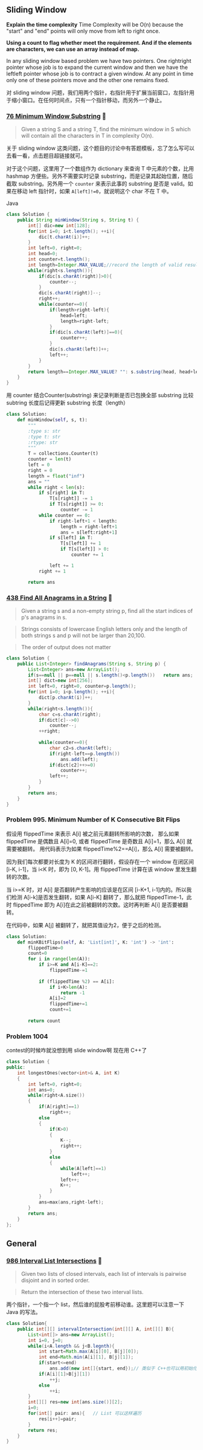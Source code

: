 ## Sliding Window

**Explain the time complexity** Time Complexity will be O(n) because the "start" and "end" points will only move from left to right once.

**Using a count to flag whether meet the requirement. And if the elements are characters, we can use an array instead of map.**

In any sliding window based problem we have two pointers. 
One rightright pointer whose job is to expand the current window and 
then we have the leftleft pointer whose job is to contract a given window.
At any point in time only one of these pointers move and the other one remains fixed.

对 sliding window 问题，我们用两个指针，右指针用于扩展当前窗口，左指针用于缩小窗口。在任何时间点，只有一个指针移动，而另外一个静止。

### [76 Minimum Window Substring](https://leetcode.com/problems/minimum-window-substring/)  :triangular_flag_on_post:

> Given a string S and a string T, find the minimum window in S which will contain all the characters in T in complexity O(n).

关于 sliding window 这类问题，这个题目的讨论中有答题模板，忘了怎么写可以去看一看，点击题目超链接就可。

对于这个问题，这里用了一个数组作为 dictionary 来查询 T 中元素的个数，比用 hashmap 方便些。另外不需要实时记录 substring，而是记录其起始位置，随后截取 substring。另外用一个 `counter` 来表示此事的 substring 是否是 valid。如果在移动 left 指针时，如果 `A[left]!=0`，就说明这个 char 不在 T 中。

Java

```Java
class Solution {
    public String minWindow(String s, String t) {
        int[] dic=new int[128];
        for(int i=0; i<t.length(); ++i){
            dic[t.charAt(i)]++;
        }
        int left=0, right=0;
        int head=0;
        int counter=t.length();
        int length=Integer.MAX_VALUE;//record the length of valid result
        while(right<s.length()){
            if(dic[s.charAt(right)]>0){
                counter--;
            }
            dic[s.charAt(right)]--;
            right++;
            while(counter==0){
                if(length>right-left){
                    head=left;
                    length=right-left;
                }
                if(dic[s.charAt(left)]==0){
                    counter++;
                }
                dic[s.charAt(left)]++;
                left++;
            }
        }
        return length==Integer.MAX_VALUE? "": s.substring(head, head+length);
    }
}
```

用 counter 结合Counter(substring) 来记录判断是否已包换全部 substring
比较 subtring 长度后记得更新 substring 长度（length）

```py
class Solution:
    def minWindow(self, s, t):
        """
        :type s: str
        :type t: str
        :rtype: str
        """
        T = collections.Counter(t)
        counter = len(t)
        left = 0
        right = 0
        length = float("inf")
        ans = ""
        while right < len(s):
            if s[right] in T:
                T[s[right]] -= 1
                if T[s[right]] >= 0:
                    counter -= 1
            while counter == 0:
                if right-left+1 < length:
                    length = right-left+1
                    ans = s[left:right+1]
                if s[left] in T:
                    T[s[left]] += 1
                    if T[s[left]] > 0:
                        counter += 1

                left += 1
            right += 1

        return ans
```

### [438 Find All Anagrams in a String](https://leetcode.com/problems/find-all-anagrams-in-a-string/)  :triangular_flag_on_post:

> Given a string s and a non-empty string p, find all the start indices of p's anagrams in s.

> Strings consists of lowercase English letters only and the length of both strings s and p will not be larger than 20,100.

> The order of output does not matter

```Java
class Solution {
    public List<Integer> findAnagrams(String s, String p) {
        List<Integer> ans=new ArrayList();
        if(s==null || p==null || s.length()<p.length())   return ans;
        int[] dict=new int[256];
        int left=0, right=0, counter=p.length();
        for(int i=0; i<p.length(); ++i){
            dict[p.charAt(i)]++;
        }
        while(right<s.length()){
            char c=s.charAt(right);
            if(dict[c]-->0)
                counter--;
            ++right;
            
            while(counter==0){
                char c2=s.charAt(left);
                if(right-left==p.length())
                    ans.add(left);
                if(dict[c2]++>=0)
                    counter++;
                left++;
            }
        }
        return ans;
    }
}
```
### Problem 995. Minimum Number of K Consecutive Bit Flips

假设用 flippedTime 来表示 A[i] 被之前元素翻转所影响的次数， 那么如果 flippedTime 是偶数且 A[i]=0, 或者 flippedTime 是奇数且 A[i]=1，那么 A[i] 就需要被翻转。
用代码表示为如果 flippedTime%2==A[i]，那么 A[i] 需要被翻转。

因为我们每次都要对长度为 K 的区间进行翻转，假设存在一个 window 在闭区间 [i-K, i-1]，当 i<K 时，即为 [0, K-1]。用 flippedTime 计算在该 window 里发生翻转的次数。

当 i>=K 时，对 A[i] 是否翻转产生影响的应该是在区间 [i-K+1, i-1]内的。所以我们检测 A[i-k]是否发生翻转，如果 A[i-K] 翻转了，那么就把 flippedTime-1，此时 flippedTime 即为 A[i]在此之前被翻转的次数。这时再判断 A[i] 是否要被翻转。

在代码中，如果 A[j] 被翻转了，就把其值设为2，便于之后的检测。

```py
class Solution:
    def minKBitFlips(self, A: 'List[int]', K: 'int') -> 'int':
        flippedTime=0
        count=0
        for i in range(len(A)):
            if i>=K and A[i-K]==2:
                flippedTime-=1
                
            if (flippedTime %2) == A[i]:
                if i+K>len(A):
                    return -1
                A[i]=2
                flippedTime+=1
                count+=1
                
        return count
```

### Problem 1004

contest的时候咋就没想到用 slide window啊
现在用 C++了
```C++
class Solution {
public:
    int longestOnes(vector<int>& A, int K) 
    {
        int left=0, right=0;
        int ans=0;
        while(right<A.size())
        {
            if(A[right]==1)
                right++;
            else
            {
                if(K>0)
                {
                    K--;
                    right++;
                }
                else
                {
                    while(A[left]==1)
                        left++;
                    left++;
                    K++;
                }
            }
            ans=max(ans,right-left);
        }
        return ans;
    }
};
```

## General

### [986 Interval List Intersections](https://leetcode.com/problems/interval-list-intersections/) :triangular_flag_on_post:

> Given two lists of closed intervals, each list of intervals is pairwise disjoint and in sorted order.

> Return the intersection of these two interval lists.

两个指针，一个指一个 list，然后谁的屁股考前移动谁。这里题可以注意一下 Java 的写法。

```Java
class Solution{
    public int[][] intervalIntersection(int[][] A, int[][] B){
        List<int[]> ans=new ArrayList();
        int i=0, j=0;
        while(i<A.length && j<B.legnth){
            int start=Math.max(A[i][0], B[j][0]);
            int end=Math.min(A[i][1], B[j][1]);
            if(start<=end)  
                ans.add(new int[]{start, end});// 类似于 C++也可以用初始化列表
            if(A[i][1]>B[j][1])
                ++j;
            else
                ++i;
        }
        int[][] res=new int[ans.size()][2];
        i=0;
        for(int[] pair: ans){   // List 可以这样遍历
            res[i++]=pair;
        }
        return res;
    }
}
```